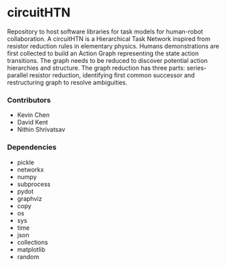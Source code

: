 # circuitHTN
Repository to host software libraries for task models for human-robot collaboration. A circuitHTN is a Hierarchical Task Network inspired from resistor reduction rules in elementary physics. Humans demonstrations are first collected to build an Action Graph representing the state action transitions. The graph needs to be reduced to discover potential action hierarchies and structure. The graph reduction has three parts: series-parallel resistor reduction, identifying first common successor and restructuring graph to resolve ambiguities. 

### Contributors
- Kevin Chen
- David Kent
- Nithin Shrivatsav

### Dependencies
- pickle
- networkx
- numpy
- subprocess
- pydot
- graphviz
- copy
- os
- sys
- time
- json
- collections
- matplotlib
- random


